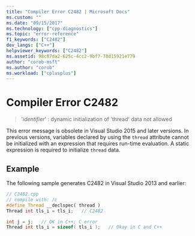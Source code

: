 ```yaml
---
title: "Compiler Error C2482 | Microsoft Docs"
ms.custom: ""
ms.date: "09/15/2017"
ms.technology: ["cpp-diagnostics"]
ms.topic: "error-reference"
f1_keywords: ["C2482"]
dev_langs: ["C++"]
helpviewer_keywords: ["C2482"]
ms.assetid: 98c87da2-625c-4cc2-9bf7-78d15921e779
author: "corob-msft"
ms.author: "corob"
ms.workload: ["cplusplus"]
---
```

# Compiler Error C2482

>'*identifier*' : dynamic initialization of 'thread' data not allowed

This error message is obsolete in Visual Studio 2015 and later versions. In previous versions, variables declared by using the `thread` attribute cannot be initialized with an expression that requires run-time evaluation. A static expression is required to initialize `thread` data.

## Example

The following sample generates C2482 in Visual Studio 2013 and earlier:

```cpp
// C2482.cpp
// compile with: /c
#define Thread __declspec( thread )
Thread int tls_i = tls_i;   // C2482

int j = j;   // OK in C++; C error
Thread int tls_i = sizeof( tls_i );   // Okay in C and C++
```

